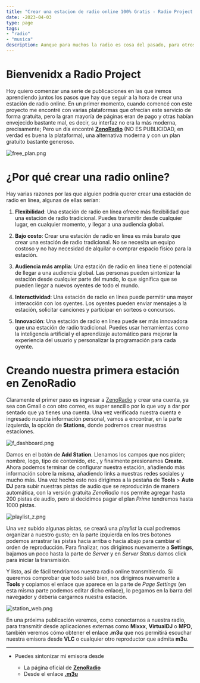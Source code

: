 ```yaml
---
title: "Crear una estacion de radio online 100% Gratis - Radio Project (Parte 1)"
date: -2023-04-03
type: page
tags: 
- "radio"
- "musica"
description: Aunque para muchos la radio es cosa del pasado, para otros es un medio de entretenimiento al cual le tienen mucho cariño, yo soy uno de esos otros por lo que en este post aprenderemos a crear una estación de radio online.
---
```


# Bienvenidx a Radio Project

Hoy quiero comenzar una serie de publicaciones en las que iremos aprendiendo juntos los pasos que hay que seguir a la hora de crear una estación de radio online. En un primer momento, cuando comencé con este proyecto me encontré con varias plataformas que ofrecían este servicio de forma gratuita, pero la gran mayoría de páginas eran de pago y otras habían envejecido bastante mal, es decir, su interfaz no era la más moderna, precisamente; Pero un día encontré [**ZenoRadio**](https://zeno.fm) (NO ES PUBLICIDAD, en verdad es buena la plataforma), una alternativa moderna y con un plan gratuito bastante generoso.

![free_plan.png](https://res.cloudinary.com/rooyca/image/upload/v1680509639/Blog/Imgs/Radio%20Project/free_plan_kd5cwc.png)

# ¿Por qué crear una radio online?

Hay varias razones por las que alguien podría querer crear una estación de radio en línea, algunas de ellas serían:

1.  **Flexibilidad**: Una estación de radio en línea ofrece más flexibilidad que una estación de radio tradicional. Puedes transmitir desde cualquier lugar, en cualquier momento, y llegar a una audiencia global.
    
2.  **Bajo costo**: Crear una estación de radio en línea es más barato que crear una estación de radio tradicional. No se necesita un equipo costoso y no hay necesidad de alquilar o comprar espacio físico para la estación.
    
3.  **Audiencia más amplia**: Una estación de radio en línea tiene el potencial de llegar a una audiencia global. Las personas pueden sintonizar la estación desde cualquier parte del mundo, lo que significa que se pueden llegar a nuevos oyentes de todo el mundo.
    
4.  **Interactividad**: Una estación de radio en línea puede permitir una mayor interacción con los oyentes. Los oyentes pueden enviar mensajes a la estación, solicitar canciones y participar en sorteos o concursos.
    
5.  **Innovación**: Una estación de radio en línea puede ser más innovadora que una estación de radio tradicional. Puedes usar herramientas como la inteligencia artificial y el aprendizaje automático para mejorar la experiencia del usuario y personalizar la programación para cada oyente.
    


# Creando nuestra primera estación en ZenoRadio

Claramente el primer paso es ingresar a [ZenoRadio](https://zeno.fm) y crear una cuenta, ya sea con Gmail o con otro correo, es super sencillo por lo que voy a dar por sentado que ya tienes una cuenta. Una vez verificada nuestra cuenta e ingresado nuestra información personal, vamos a encontrar, en la parte izquierda, la opción de **Stations**, donde podremos crear nuestras estaciones.

![f_dashboard.png](https://res.cloudinary.com/rooyca/image/upload/v1680509639/Blog/Imgs/Radio%20Project/f_dashboard_tjbxjh.png)

Damos en el botón de **Add Station**. Llenamos los campos que nos piden; nombre, logo, tipo de contenido, etc., y finalmente presionamos **Create**. Ahora podemos terminar de configurar nuestra estación, añadiendo más información sobre la misma, añadiendo links a nuestras redes sociales y mucho más. Una vez hecho esto nos dirigimos a la pestaña de **Tools** > **Auto DJ** para subir nuestras pistas de audio que se reproducirán de manera automática, con la versión gratuita *ZenoRadio* nos permite agregar hasta 200 pistas de audio, pero si decidimos pagar el plan *Prime* tendremos hasta 1000 pistas.  

![playlist_z.png](https://res.cloudinary.com/rooyca/image/upload/v1680509639/Blog/Imgs/Radio%20Project/playlist_z_sbepr1.png)

Una vez subido algunas pistas, se creará una *playlist* la cual podremos organizar a nuestro gusto; en la parte izquierda en los tres botones podemos arrastrar las pistas hacia arriba o hacia abajo para cambiar el orden de reproducción. Para finalizar, nos dirigimos nuevamente a **Settings**, bajamos un poco hasta la parte de *Server* y en *Server Status* damos click para iniciar la transmisión.

Y listo, así de fácil tendríamos nuestra radio online transmitiendo. Si queremos comprobar que todo salió bien, nos dirigimos nuevamente a **Tools** y copiamos el enlace que aparece en la parte de *Page Settings* (en esta misma parte podemos editar dicho enlace), lo pegamos en la barra del navegador y debería cargarnos nuestra estación.

![station_web.png](https://res.cloudinary.com/rooyca/image/upload/v1680509639/Blog/Imgs/Radio%20Project/station_web_m0caky.png)

En una próxima publicación veremos, como conectarnos a nuestra radio, para transmitir desde aplicaciones externas como **Mixxx**, **VirtualDJ** o **MPD**, también veremos cómo obtener el enlace **.m3u** que nos permitirá escuchar nuestra emisora desde **VLC** o cualquier otro reproductor que admita **m3u**.

---

- Puedes sintonizar mi emisora desde 

	- La página oficial de [**ZenoRadio**](https://zeno.fm/radio/villa-de-la-cancion/)
	- Desde el enlace [**.m3u**](https://stream.zeno.fm/jjempnshdlotv.m3u)
